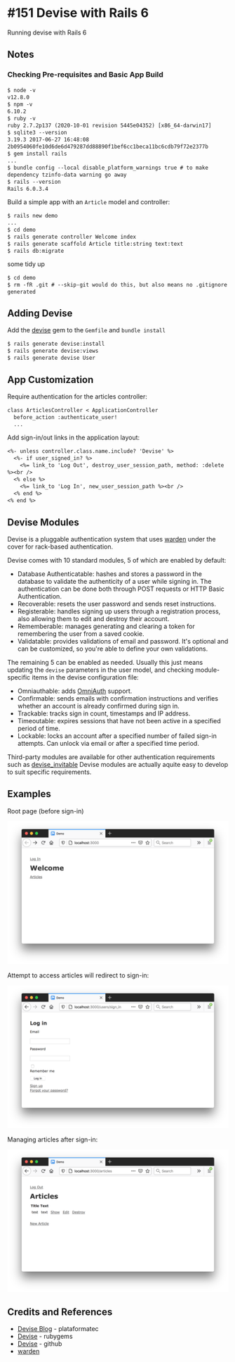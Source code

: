 # #151 Devise with Rails 6

Running devise with Rails 6

## Notes

### Checking Pre-requisites and Basic App Build

```
$ node -v
v12.8.0
$ npm -v
6.10.2
$ ruby -v
ruby 2.7.2p137 (2020-10-01 revision 5445e04352) [x86_64-darwin17]
$ sqlite3 --version
3.19.3 2017-06-27 16:48:08 2b0954060fe10d6de6d479287dd88890f1bef6cc1beca11bc6cdb79f72e2377b
$ gem install rails
...
$ bundle config --local disable_platform_warnings true # to make dependency tzinfo-data warning go away
$ rails --version
Rails 6.0.3.4
```

Build a simple app with an `Article` model and controller:

```
$ rails new demo
...
$ cd demo
$ rails generate controller Welcome index
$ rails generate scaffold Article title:string text:text
$ rails db:migrate
```

some tidy up

```
$ cd demo
$ rm -fR .git # --skip-git would do this, but also means no .gitignore generated
```

## Adding Devise

Add the [devise](https://rubygems.org/gems/devise) gem to the `Gemfile` and `bundle install`

```
$ rails generate devise:install
$ rails generate devise:views
$ rails generate devise User
```

## App Customization

Require authentication for the articles controller:

```
class ArticlesController < ApplicationController
  before_action :authenticate_user!
  ...
```

Add sign-in/out links in the application layout:

```
<%- unless controller.class.name.include? 'Devise' %>
  <%- if user_signed_in? %>
    <%= link_to 'Log Out', destroy_user_session_path, method: :delete %><br />
  <% else %>
    <%= link_to 'Log In', new_user_session_path %><br />
  <% end %>
<% end %>
```

## Devise Modules

Devise is a pluggable authentication system that uses [warden](https://github.com/wardencommunity/warden) under the cover for rack-based authentication.

Devise comes with 10 standard modules, 5 of which are enabled by default:

* Database Authenticatable: hashes and stores a password in the database to validate the authenticity of a user while signing in. The authentication can be done both through POST requests or HTTP Basic Authentication.
* Recoverable: resets the user password and sends reset instructions.
* Registerable: handles signing up users through a registration process, also allowing them to edit and destroy their account.
* Rememberable: manages generating and clearing a token for remembering the user from a saved cookie.
* Validatable: provides validations of email and password. It's optional and can be customized, so you're able to define your own validations.

The remaining 5 can be enabled as needed. Usually this just means updating the `devise` parameters in the user model, and checking module-specific items in the devise configuration file:

* Omniauthable: adds [OmniAuth](https://github.com/omniauth/omniauth) support.
* Confirmable: sends emails with confirmation instructions and verifies whether an account is already confirmed during sign in.
* Trackable: tracks sign in count, timestamps and IP address.
* Timeoutable: expires sessions that have not been active in a specified period of time.
* Lockable: locks an account after a specified number of failed sign-in attempts. Can unlock via email or after a specified time period.

Third-party modules are available for other authentication requirements such as
[devise_invitable](https://github.com/scambra/devise_invitable)
Devise modules are actually aquite easy to develop to suit specific requirements.

## Examples

Root page (before sign-in)

![page_welcome](./assets/page_welcome.png)

Attempt to access articles will redirect to sign-in:

![page_sign_in](./assets/page_sign_in.png)

Managing articles after sign-in:

![page_articles](./assets/page_articles.png)

## Credits and References

* [Devise Blog](http://blog.plataformatec.com.br/tag/devise/) - plataformatec
* [Devise](https://rubygems.org/gems/devise) - rubygems
* [Devise](https://github.com/heartcombo/devise) - github
* [warden](https://github.com/wardencommunity/warden)
